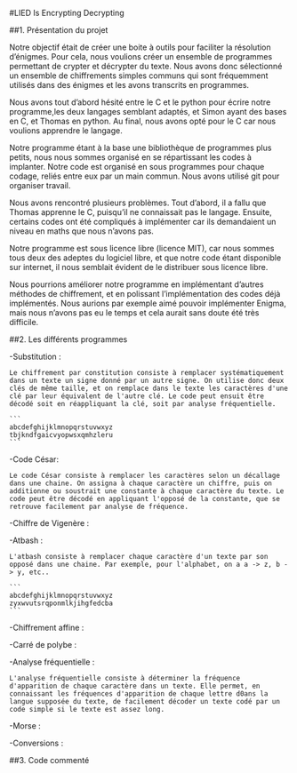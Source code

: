 #LIED Is Encrypting Decrypting

##1. Présentation du projet

Notre objectif était de créer une boite à outils pour faciliter la résolution d’énigmes. Pour cela, nous voulions créer un ensemble de programmes permettant de crypter et décrypter du texte. Nous avons donc sélectionné un ensemble de chiffrements simples communs qui sont fréquemment utilisés dans des énigmes et les avons transcrits en programmes.

Nous avons tout d’abord hésité entre le C et le python pour écrire notre programme,les deux langages semblant adaptés, et Simon ayant des bases en C, et Thomas en python. Au final, nous avons opté pour le C car nous voulions apprendre le langage.

Notre programme étant à la base une bibliothèque de programmes plus petits, nous nous sommes organisé en se répartissant les codes à implanter. 
Notre code est organisé en sous programmes pour chaque codage, reliés entre eux par un main commun.
Nous avons utilisé git pour organiser travail.

Nous avons rencontré plusieurs problèmes. Tout d’abord, il a fallu que Thomas apprenne le C, puisqu’il ne connaissait pas le langage. Ensuite, certains codes ont été compliqués à implémenter car ils demandaient un niveau en maths que nous n’avons pas.

Notre programme est sous licence libre (licence MIT), car nous sommes tous deux des adeptes du logiciel libre, et que notre code étant disponible sur internet, il nous semblait évident de le distribuer sous licence libre.

Nous pourrions améliorer notre programme en implémentant d’autres méthodes de chiffrement, et en polissant l’implémentation des codes déjà implémentés. Nous aurions par exemple aimé pouvoir implémenter Enigma, mais nous n’avons pas eu le temps et cela aurait sans doute été très difficile.

##2. Les différents programmes

-Substitution :

	Le chiffrement par constitution consiste à remplacer systématiquement dans un texte un signe donné par un autre signe. On utilise donc deux clés de même taille, et on remplace dans le texte les caractères d'une clé par leur équivalent de l'autre clé. Le code peut ensuit être décodé soit en réappliquant la clé, soit par analyse fréquentielle.

	```
	abcdefghijklmnopqrstuvwxyz
	tbjkndfgaicvyopwsxqmhzleru
	```

-Code César:

	Le code César consiste à remplacer les caractères selon un décallage dans une chaine. On assigna à chaque caractère un chiffre, puis on additionne ou soustrait une constante à chaque caractère du texte. Le code peut être décodé en appliquant l'opposé de la constante, que se retrouve facilement par analyse de fréquence.

-Chiffre de Vigenère :



-Atbash :

	L'atbash consiste à remplacer chaque caractère d'un texte par son opposé dans une chaine. Par exemple, pour l'alphabet, on a a -> z, b -> y, etc..

	```
	abcdefghijklmnopqrstuvwxyz
	zyxwvutsrqponmlkjihgfedcba
	```

-Chiffrement affine :



-Carré de polybe :



-Analyse fréquentielle :

	L'analyse fréquentielle consiste à déterminer la fréquence d'apparition de chaque caractère dans un texte. Elle permet, en connaissant les fréquences d'apparition de chaque lettre d0ans la langue supposée du texte, de facilement décoder un texte codé par un code simple si le texte est assez long.

-Morse :

-Conversions :

##3. Code commenté

